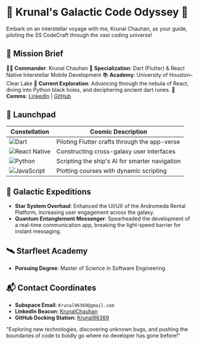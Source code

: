 # 🚀 Krunal's Galactic Code Odyssey 🚀

Embark on an interstellar voyage with me, Krunal Chauhan, as your guide, piloting the SS CodeCraft through the vast coding universe!

## 📡 Mission Brief
👨‍🚀 **Commander**: Krunal Chauhan
🌟 **Specialization**: Dart (Flutter) & React Native Interstellar Mobile Development
📚 **Academy**: University of Houston–Clear Lake
🔭 **Current Exploration**: Advancing through the nebula of React, diving into Python black holes, and deciphering ancient dart runes.
💬 **Comms**: [LinkedIn](https://www.linkedin.com/in/krunalchauhan/) | [GitHub](https://github.com/YourGitHubUsername)

## 🚀 Launchpad

| Constellation | Cosmic Description |
|------|-------------|
| ![Dart](https://img.shields.io/badge/Dart-0175C2?style=for-the-badge&logo=dart&logoColor=white) | Piloting Flutter crafts through the app-verse |
| ![React Native](https://img.shields.io/badge/React_Native-20232A?style=for-the-badge&logo=react&logoColor=61DAFB) | Constructing cross-galaxy user interfaces |
| ![Python](https://img.shields.io/badge/Python-3776AB?style=for-the-badge&logo=python&logoColor=white) | Scripting the ship's AI for smarter navigation |
| ![JavaScript](https://img.shields.io/badge/JavaScript-F7DF1E?style=for-the-badge&logo=javascript&logoColor=black) | Plotting courses with dynamic scripting |


## 🌌 Galactic Expeditions
- **Star System Overhaul**: Enhanced the UI/UX of the Andromeda Rental Platform, increasing user engagement across the galaxy.
- **Quantum Entanglement Messenger**: Spearheaded the development of a real-time communication app, breaking the light-speed barrier for instant messaging.

## 🛰️ Starfleet Academy
- **Pursuing Degree**: Master of Science in Software Engineering

## 📬 Contact Coordinates
- **Subspace Email**: `Krunal96369@gmail.com`
- **LinkedIn Beacon**: [KrunalChauhan](https://www.linkedin.com/in/krunalchauhan/)
- **GitHub Docking Station**: [Krunal96369](https://github.com/Krunal96369)

"Exploring new technologies, discovering unknown bugs, and pushing the boundaries of code to boldly go where no developer has gone before!"
